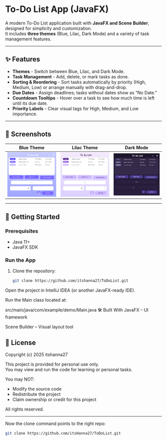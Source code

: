 # To-Do List App (JavaFX)

A modern To-Do List application built with **JavaFX and Scene Builder**, designed for simplicity and customization.  
It includes **three themes** (Blue, Lilac, Dark Mode) and a variety of task management features.

---

## ✨ Features

-  **Themes** - Switch between Blue, Lilac, and Dark Mode.
-  **Task Management** - Add, delete, or mark tasks as done.
-  **Sorting & Reordering** - Sort tasks automatically by priority (High, Medium, Low) or arrange manually with drag-and-drop.
-  **Due Dates** - Assign deadlines; tasks without dates show as “No Date.”
-  **Countdown Tooltips** - Hover over a task to see how much time is left until its due date.
-  **Priority Labels** - Clear visual tags for High, Medium, and Low importance.

---

## 📸 Screenshots

| Blue Theme                | Lilac Theme                 | Dark Mode                |
|---------------------------|-----------------------------|--------------------------|
| ![Blue Theme](./src/main/java/com/example/demo/blue.png) | ![Lilac Theme](./src/main/java/com/example/demo/lilac.png) | ![Dark Mode](./src/main/java/com/example/demo/dark.png) |


---

## 🚀 Getting Started

### Prerequisites
- Java 11+
- JavaFX SDK

### Run the App
1. Clone the repository:
   ```bash
   git clone https://github.com/itshanna27/ToDoList.git
Open the project in IntelliJ IDEA (or another JavaFX-ready IDE).

Run the Main class located at:


src/main/java/com/example/demo/Main.java
🛠️ Built With
JavaFX – UI framework

Scene Builder – Visual layout tool

## 📜 License

Copyright (c) 2025 itshanna27

This project is provided for personal use only.  
You may view and run the code for learning or personal tasks.

You may NOT:
- Modify the source code
- Redistribute the project
- Claim ownership or credit for this project

All rights reserved.


---

Now the clone command points to the right repo:

```bash
git clone https://github.com/itsHanna27/ToDoList.git
